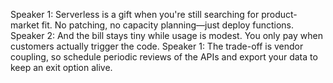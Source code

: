 Speaker 1: Serverless is a gift when you're still searching for product-market fit. No patching, no capacity planning—just deploy functions.
Speaker 2: And the bill stays tiny while usage is modest. You only pay when customers actually trigger the code.
Speaker 1: The trade-off is vendor coupling, so schedule periodic reviews of the APIs and export your data to keep an exit option alive.
